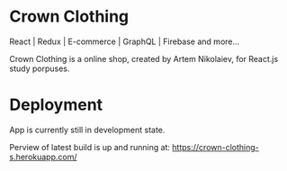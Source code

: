 # Crown Clothing

React | Redux | E-commerce | GraphQL | Firebase and more...

Crown Clothing is a online shop, created by Artem Nikolaiev, for React.js study porpuses.

# Deployment

App is currently still in development state.

Perview of latest build is up and running at: https://crown-clothing-s.herokuapp.com/
